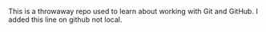 This is a throwaway repo used to learn about working with Git and GitHub.
I added this line on github not local.
